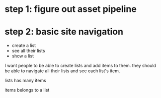 # step 1: figure out asset pipeline

# step 2: basic site navigation

- create a list
- see all their lists
- show a list

I want people to be able to create lists and add items to them. they should be able to navigate all their lists and see each list's item.

lists
    has many items
    
items
    belongs to a list